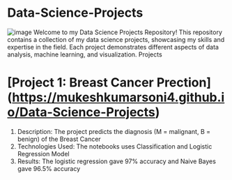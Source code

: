 # Data-Science-Projects

![image](https://github.com/mukeshkumarsoni4/Data-Science-Projects/assets/91667434/53421d56-60de-4cd7-9ed9-0e8d47bfcd6d)
Welcome to my Data Science Projects Repository! This repository contains a collection of my data science projects, showcasing my skills and expertise in the field. Each project demonstrates different aspects of data analysis, machine learning, and visualization.
Projects
# [Project 1: Breast Cancer Prection] (https://mukeshkumarsoni4.github.io/Data-Science-Projects)
1. Description: The project predicts the diagnosis (M = malignant, B = benign) of the Breast Cancer
2. Technologies Used: The notebooks uses Classification and Logistic Regression Model
3. Results: The logistic regression gave 97% accuracy and Naive Bayes gave 96.5% accuracy
